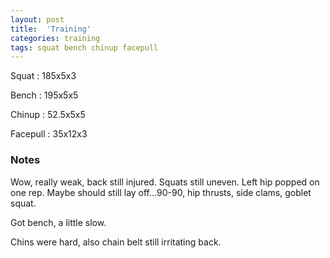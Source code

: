 ```yaml
---
layout: post
title:  'Training'
categories: training
tags: squat bench chinup facepull
---
```


Squat       :   185x5x3

Bench       :   195x5x5

Chinup      :   52.5x5x5

Facepull    :   35x12x3

### Notes

Wow, really weak, back still injured. Squats still uneven. Left hip popped on one rep.
Maybe should still lay off...90-90, hip thrusts, side clams, goblet squat.

Got bench, a little slow.

Chins were hard, also chain belt still irritating back.
